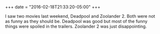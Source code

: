+++
date = "2016-02-18T21:33:20-05:00"
+++

I saw two movies last weekend, Deadpool and Zoolander 2. Both were not as funny as they should be. Deadpool was good but most of the funny things were spoiled in the trailers. Zoolander 2 was just disappointing.

